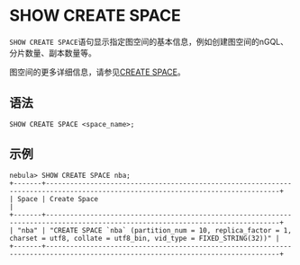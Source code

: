# SHOW CREATE SPACE

`SHOW CREATE SPACE`语句显示指定图空间的基本信息，例如创建图空间的nGQL、分片数量、副本数量等。

图空间的更多详细信息，请参见[CREATE SPACE](../../9.space-statements/1.create-space.md)。

## 语法

```ngql
SHOW CREATE SPACE <space_name>;
```

## 示例

```ngql
nebula> SHOW CREATE SPACE nba;
+-------+--------------------------------------------------------------------------------------------------------------------------------+
| Space | Create Space                                                                                                                   |
+-------+--------------------------------------------------------------------------------------------------------------------------------+
| "nba" | "CREATE SPACE `nba` (partition_num = 10, replica_factor = 1, charset = utf8, collate = utf8_bin, vid_type = FIXED_STRING(32))" |
+-------+--------------------------------------------------------------------------------------------------------------------------------+
```